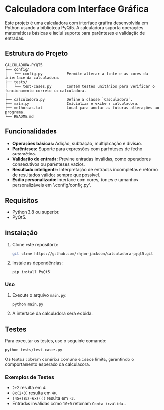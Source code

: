 # Calculadora com Interface Gráfica

Este projeto é uma calculadora com interface gráfica desenvolvida em Python usando a biblioteca PyQt5. A calculadora suporta operações matemáticas básicas e inclui suporte para parênteses e validação de entradas.

## Estrutura do Projeto

```plaintext
CALCULADORA-PYQT5
├── config/
│   └── config.py           Permite alterar a fonte e as cores da interface da calculadora.
├── tests/
│   └── test-cases.py       Contém testes unitários para verificar o funcionamento correto da calculadora.    
│
├── calculadora.py          Define a classe `Calculadora`.
├── main.py                 Inicializa e exibe a calculadora.
├── melhorias.txt           Local para anotar as futuras alterações ao programa.
└── README.md
```

## Funcionalidades

- **Operações básicas:** Adição, subtração, multiplicação e divisão.
- **Parênteses:** Suporte para expressões com parênteses de fecho automático.
- **Validação de entrada:** Previne entradas inválidas, como operadores consecutivos ou parênteses vazios.
- **Resultado inteligente:** Interpretação de entradas incompletas e retorno de resultados válidos sempre que possível.
- **Estilo personalizado:** Interface com cores, fontes e tamanhos personalizáveis em '/config/config.py'.

## Requisitos

- Python 3.8 ou superior.
- PyQt5.

## Instalação

1. Clone este repositório:
   ```bash
   git clone https://github.com/rhyan-jackson/calculadora-pyqt5.git
   ```
2. Instale as dependências:
   ```bash
   pip install PyQt5
   ```

### Uso

1. Execute o arquivo `main.py`:
   ```bash
   python main.py
   ```
2. A interface da calculadora será exibida.

## Testes

Para executar os testes, use o seguinte comando:
```bash
python tests/test-cases.py
```

Os testes cobrem cenários comuns e casos limite, garantindo o comportamento esperado da calculadora.

### Exemplos de Testes

- `2+2` resulta em `4`.
- `8x(2+3)` resulta em `40`.
- `(45+(8x(-6x((((` resulta em `-3`.
- Entradas inválidas como `10÷0` retomam `Conta inválida.`.
